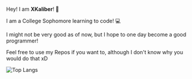 Hey! I am **XKaliber**! 👋


I am a College Sophomore learning to code! :computer:

I might not be very good as of now, but I hope to one day become a good programmer!

Feel free to use my Repos if you want to, although I don't know why you would do that xD


![Top Langs](https://raw.githubusercontent.com/thexkaliber/GitStats/actions_branch/generated_images/languagesDarkMode.svg#gh-dark-mode-only)

